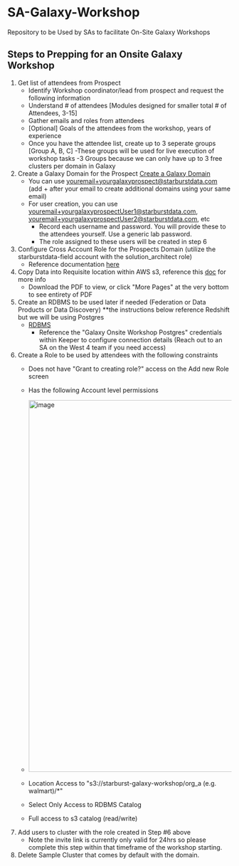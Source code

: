 # SA-Galaxy-Workshop

Repository to be Used by SAs to facilitate On-Site Galaxy Workshops

## Steps to Prepping for an Onsite Galaxy Workshop

1. Get list of attendees from Prospect
   - Identify Workshop coordinator/lead from prospect and request the following information
   - Understand # of attendees [Modules designed for smaller total # of Attendees, 3-15]
   - Gather emails and roles from attendees
   - [Optional] Goals of the attendees from the workshop, years of experience
   - Once you have the attendee list, create up to 3 seperate groups [Group A, B, C]
        -These groups will be used for live execution of workshop tasks
        -3 Groups because we can only have up to 3 free clusters per domain in Galaxy
2. Create a Galaxy Domain for the Prospect [Create a Galaxy Domain ](https://www.starburst.io/platform/starburst-galaxy/start/)
   - You can use youremail+yourgalaxyprospect@starburstdata.com (add + after your email to create additional domains using your same email)
   - For user creation, you can use youremail+yourgalaxyprospectUser1@starburstdata.com, youremail+yourgalaxyprospectUser2@starburstdata.com, etc
        - Record each username and password. You will provide these to the attendees yourself. Use a generic lab password.
        - The role assigned to these users will be created in step 6
3. Configure Cross Account Role for the Prospects Domain (utilize the starburstdata-field account with the solution_architect role)
   - Reference documentation [here](https://docs.starburst.io/starburst-galaxy/security/external-aws.html#cross-account-iam-role)
4. Copy Data into Requisite location within AWS s3, reference this [doc](https://github.com/starburstdata/SA-Galaxy-Workshop/blob/main/Module_Zero-Pre-Work/AWS_S3_Setup.pdf) for more info
   - Download the PDF to view, or click "More Pages" at the very bottom to see entirety of PDF
5. Create an RDBMS to be used later if needed (Federation or Data Products or Data Discovery) **the instructions below reference Redshift but we will be using Postgres
   - [RDBMS](https://github.com/starburstdata/SA-Galaxy-Workshop/blob/main/Module_One-Galaxy-Overview/Create_Database_Catalog.pdf)
      - Reference the "Galaxy Onsite Workshop Postgres" credentials within Keeper to configure connection details (Reach out to an SA on the West 4 team if you need access)
6. Create a Role to be used by attendees with the following constraints
   - Does not have "Grant to creating role?" access on the Add new Role screen
   - Has the following Account level permissions
   - <img width="836" alt="image" src="https://github.com/starburstdata/SA-Galaxy-Workshop/assets/115039992/90531608-79d2-4954-8c2b-6c1ea0acc536">

   - Location Access to "s3://starburst-galaxy-workshop/org_a (e.g. walmart)/*"
   - Select Only Access to RDBMS Catalog
   - Full access to s3 catalog (read/write)
7. Add users to cluster with the role created in Step #6 above
     - Note the invite link is currently only valid for 24hrs so please complete this step within that timeframe of the workshop starting.
8. Delete Sample Cluster that comes by default with the domain.
   
